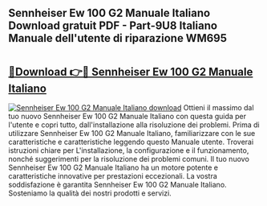 ## Sennheiser Ew 100 G2 Manuale Italiano Download gratuit PDF - Part-9U8 Italiano Manuale dell'utente di riparazione WM695

# <h2><a href="http://dfg9hv.blite.top/?on=Sennheiser+Ew+100+G2+Manuale+Italiano">🔗Download 👉🔴 Sennheiser Ew 100 G2 Manuale Italiano</a></h2>

[![Sennheiser Ew 100 G2 Manuale Italiano download](https://i.imgur.com/lujVjoI.png)](http://dfg9hv.blite.top/?on=Sennheiser+Ew+100+G2+Manuale+Italiano)
Ottieni il massimo dal tuo nuovo Sennheiser Ew 100 G2 Manuale Italiano con questa guida per l'utente e copri tutto, dall'installazione alla risoluzione dei problemi. Prima di utilizzare Sennheiser Ew 100 G2 Manuale Italiano, familiarizzare con le sue caratteristiche e caratteristiche leggendo questo Manuale utente. Troverai istruzioni chiare per L'installazione, la configurazione e il funzionamento, nonché suggerimenti per la risoluzione dei problemi comuni. Il tuo nuovo Sennheiser Ew 100 G2 Manuale Italiano ha un motore potente e caratteristiche innovative per prestazioni eccezionali. La vostra soddisfazione è garantita Sennheiser Ew 100 G2 Manuale Italiano. Sosteniamo la qualità dei nostri prodotti e servizi.
